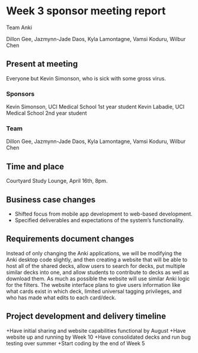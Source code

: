 # Week 3 sponsor meeting report

Team Anki

Dillon Gee, Jazmynn-Jade Daos, Kyla Lamontagne, Vamsi Koduru, Wilbur Chen

## Present at meeting
Everyone but Kevin Simonson, who is sick with some gross virus.
### Sponsors

Kevin Simonson, UCI Medical School 1st year student
Kevin Labadie, UCI Medical School 2nd year student

### Team

Dillon Gee, Jazmynn-Jade Daos, Kyla Lamontagne, Vamsi Koduru, Wilbur Chen

## Time and place

Courtyard Study Lounge, April 16th, 8pm.

## Business case changes

+ Shifted focus from mobile app development to web-based development.
+ Specified deliverables and expectations of the system’s functionality. 

## Requirements document changes

Instead of only changing the Anki applications, we will be modifying the Anki desktop code slightly, and then creating a website that will be able to host all of the shared decks, allow users to search for decks, put multiple similar decks into one, and allow students to contribute to decks as well as download them. As much as possible the website will use similar Anki logic for the filters. The website interface plans to give users information like what cards exist in which deck, limited universal tagging privileges, and who has made what edits to each card/deck.

## Project development and delivery timeline

+Have initial sharing and website capabilities functional by August
+Have website up and running by Week 10
+Have consolidated decks and run bug testing over summer
+Start coding by the end of Week 5 
